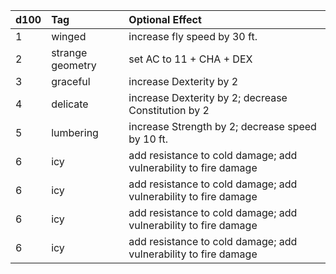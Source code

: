 |d100|Tag|Optional Effect|
|:-|:-|:-|
|1|winged|increase fly speed by 30 ft.|
|2|strange geometry|set AC to 11 + CHA + DEX|
|3|graceful|increase Dexterity by 2|
|4|delicate|increase Dexterity by 2; decrease Constitution by 2|
|5|lumbering|increase Strength by 2; decrease speed by 10 ft.|
|6|icy|add resistance to cold damage; add vulnerability to fire damage|
|6|icy|add resistance to cold damage; add vulnerability to fire damage|
|6|icy|add resistance to cold damage; add vulnerability to fire damage|
|6|icy|add resistance to cold damage; add vulnerability to fire damage|